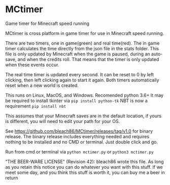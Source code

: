 # MCtimer
Game timer for Minecraft speed running

MCtimer is cross platform in game timer for use in Minecraft speed running. 

There are two timers, one in game(green) and real time(red).
The in game timer calculates the time directly from the json file in the stats folder. 
This file is only updated by Minecraft when the game is paused, during an auto-save, and when the credits roll.
That means that the timer is only updated when these events occur.

The real time timer is updated every second. It can be reset to 0 by left clicking, then left clicking again to start it again.
Both timers automatically reset when a new world is created.

This runs on Linux, MacOS, and Windows. Recomended python 3.6+
It may be required to install tkinter via `pip install python-tk`
NBT is now a requirement `pip install nbt`

This assumes that your Minecraft saves are in the default location, if yours is different, you will need to edit your path for your OS.

See https://github.com/bleach86/MCtimer/releases/tag/v1.0 for binary release. The binary release includes everything needed and requires nothing to be installed and no CMD or terminal. Just double click and go.

Run from cmd or terminal via `python mctimer.py` or `python3 mctimer.py`

"THE BEER-WARE LICENSE" (Revision 42):
bleach86 wrote this file. As long as you retain this notice you can do whatever you want with this stuff. If we meet some day, and you think this stuff is worth it, you can buy me a beer in return
